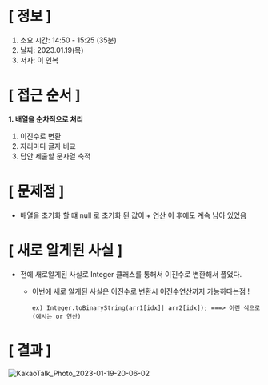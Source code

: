# **[ 정보 ]**
1. 소요 시간: 14:50 - 15:25 (35분)
2. 날짜: 2023.01.19(목)
3. 저자: 이 인복

# **[ 접근 순서 ]**
**1. 배열을 순차적으로 처리**
  1. 이진수로 변환
  2. 자리마다 글자 비교
  3. 답안 제출할 문자열 축적

# **[ 문제점 ]**
- 배열을 초기화 할 떄 null 로 초기화 된 값이 + 연산 이 후에도 계속 남아 있었음

# **[ 새로 알게된 사실 ]**
- 전에 새로알게된 사실로 Integer 클래스를 통해서 이진수로 변환해서 풀었다.
  - 이번에 새로 알게된 사실은 이진수로 변환시 이진수연산까지 가능하다는점 !
    
        ex) Integer.toBinaryString(arr1[idx]| arr2[idx]); ===> 이런 식으로 (예시는 or 연산)

# **[ 결과 ]**
![KakaoTalk_Photo_2023-01-19-20-06-02](https://user-images.githubusercontent.com/59809278/213428058-ec1b909d-24f8-4540-ae54-c4e71a0706ff.png)



         
